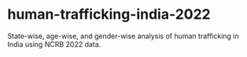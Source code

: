 # human-trafficking-india-2022
State-wise, age-wise, and gender-wise analysis of human trafficking in India using NCRB 2022 data.
